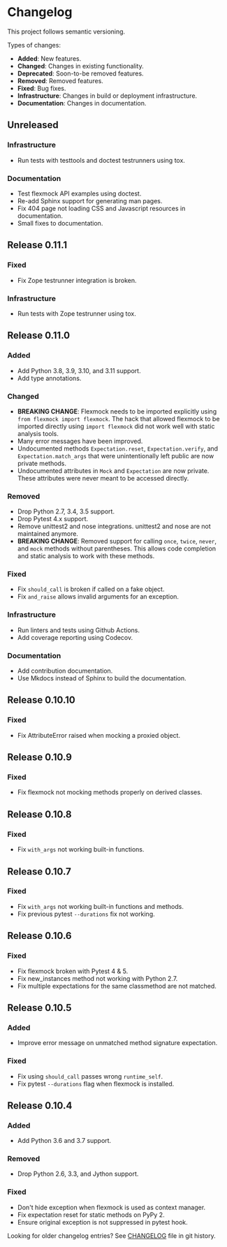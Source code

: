 # Changelog

This project follows semantic versioning.

Types of changes:

- **Added**: New features.
- **Changed**: Changes in existing functionality.
- **Deprecated**: Soon-to-be removed features.
- **Removed**: Removed features.
- **Fixed**: Bug fixes.
- **Infrastructure**: Changes in build or deployment infrastructure.
- **Documentation**: Changes in documentation.

## Unreleased

### Infrastructure

- Run tests with testtools and doctest testrunners using tox.

### Documentation

- Test flexmock API examples using doctest.
- Re-add Sphinx support for generating man pages.
- Fix 404 page not loading CSS and Javascript resources in documentation.
- Small fixes to documentation.

## Release 0.11.1

### Fixed

- Fix Zope testrunner integration is broken.

### Infrastructure

- Run tests with Zope testrunner using tox.

## Release 0.11.0

### Added

- Add Python 3.8, 3.9, 3.10, and 3.11 support.
- Add type annotations.

### Changed

- **BREAKING CHANGE**: Flexmock needs to be imported explicitly using `from flexmock import flexmock`.
  The hack that allowed flexmock to be imported directly using `import flexmock` did not work well with static analysis tools.
- Many error messages have been improved.
- Undocumented methods `Expectation.reset`, `Expectation.verify`, and `Expectation.match_args` that were unintentionally left public are now private methods.
- Undocumented attributes in `Mock` and `Expectation` are now private. These attributes were never meant to be accessed directly.

### Removed

- Drop Python 2.7, 3.4, 3.5 support.
- Drop Pytest 4.x support.
- Remove unittest2 and nose integrations. unittest2 and nose are not maintained anymore.
- **BREAKING CHANGE**: Removed support for calling `once`, `twice`, `never`, and `mock` methods
  without parentheses. This allows code completion and static analysis to work with these methods.

### Fixed

- Fix `should_call` is broken if called on a fake object.
- Fix `and_raise` allows invalid arguments for an exception.

### Infrastructure

- Run linters and tests using Github Actions.
- Add coverage reporting using Codecov.

### Documentation

- Add contribution documentation.
- Use Mkdocs instead of Sphinx to build the documentation.

## Release 0.10.10

### Fixed

- Fix AttributeError raised when mocking a proxied object.

## Release 0.10.9

### Fixed

- Fix flexmock not mocking methods properly on derived classes.

## Release 0.10.8

### Fixed

- Fix `with_args` not working built-in functions.

## Release 0.10.7

### Fixed

- Fix `with_args` not working built-in functions and methods.
- Fix previous pytest `--durations` fix not working.

## Release 0.10.6

### Fixed

- Fix flexmock broken with Pytest 4 & 5.
- Fix new_instances method not working with Python 2.7.
- Fix multiple expectations for the same classmethod are not matched.

## Release 0.10.5

### Added

- Improve error message on unmatched method signature expectation.

### Fixed

- Fix using `should_call` passes wrong `runtime_self`.
- Fix pytest `--durations` flag when flexmock is installed.

## Release 0.10.4

### Added

- Add Python 3.6 and 3.7 support.

### Removed

- Drop Python 2.6, 3.3, and Jython support.

### Fixed

- Don't hide exception when flexmock is used as context manager.
- Fix expectation reset for static methods on PyPy 2.
- Ensure original exception is not suppressed in pytest hook.

Looking for older changelog entries? See [CHANGELOG](https://github.com/flexmock/flexmock/blob/884ed669e36140c514e362d2dee71433db1394f9/CHANGELOG) file in git history.
